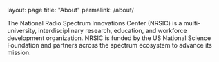 layout: page
title: "About"
permalink: /about/

The National Radio Spectrum Innovations Center (NRSIC) is a multi-university, interdisciplinary research, education,
and workforce development organization. NRSIC is funded by the US National Science Foundation and partners across the
spectrum ecosystem to advance its mission.
